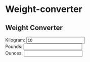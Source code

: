 # Weight-converter
<!DOCTYPE html>
<html lang="en">
  <head>
    <meta name="viewport" content="width=device-width, initial-scale=1.0" />
    <title>Weight Converter</title>
    <!-- Google Fonts -->
    <link
      href="https://fonts.googleapis.com/css2?family=Poppins:wght@400;600&display=swap"
      rel="stylesheet"
    />
    <!-- Stylesheet -->
    <link rel="stylesheet" href="style.css" />
  </head>
  <body>
    <div class="container">
      <h2>Weight Converter</h2>
      <div class="input-wrapper">
        <label for="kg">Kilogram:</label>
        <input type="number" id="kg" value="10" />
      </div>
      <div class="input-wrapper">
        <label for="lb">Pounds:</label>
        <input type="number" id="lb" />
      </div>
      <div class="input-wrapper">
        <label for="oz">Ounces:</label>
        <input type="number" id="oz" />
      </div>
    </div>
    <script src="script.js"></script>
  </body>
</html>
